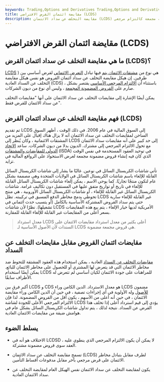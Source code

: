 ```yaml
---
keywords: Trading,Options and Derivatives Trading,Options and Derivatives
title: مقايضة ائتمان القرض الافتراضي (LCDS)
description: مقايضة التخلف عن سداد الائتمان (LCDS) هي مشتق ائتماني يحتوي على قروض مضمونة مجمعة كالتزام مرجعي.
---
```


# مقايضة ائتمان القرض الافتراضي (LCDS)
## ما هي مقايضة التخلف عن سداد ائتمان القرض (LCDS)؟

[LCDS](/creditderivative) ) هي نوع من [مشتقات الائتمان يتم](/creditderivative) فيها تبادل [التعرض الائتماني](/credit-exposure) لقرض أساسي بين طرفين. إن هيكل مقايضة التخلف عن سداد ائتمان القروض هو نفس هيكل مقايضة التخلف عن السداد العادية (CDS) ، باستثناء أن [الالتزام المرجعي الأساسي](/reference-obligation) يقتصر بشكل صارم على [القروض المضمونة المجمعة](/syndicatedloan) ، وليس أي نوع من ديون الشركات.

يمكن أيضًا الإشارة إلى مقايضات التخلف عن سداد الائتمان على أنها "مقايضات التخلف عن سداد الائتمان للقرض فقط".

## فهم مقايضة التخلف عن سداد ائتمان القرض (LCDS)

تم تقديم LCDS إلى السوق المالية في عام 2006. في ذلك الوقت ، أظهر السوق الساخن لمقايضات التخلف عن سداد الائتمان أنه لا يزال هناك إقبال على المزيد من المشتقات الائتمانية ، وكان يُنظر إلى LCDS إلى حد كبير على أنه مقايضات سداد الائتمان مع تحول الالتزام المرجعي إلى مشترك. الديون بدلا من ديون الشركات. ساعد [الاتحاد الدولي للمقايضات والمشتقات](/isda) (ISDA) في توحيد العقود المستخدمة في نفس الوقت الذي كان فيه إنشاء قروض مضمونة مجمعة لغرض الاستحواذ على الروافع المالية في تزايد.

تأتي شاشات الكريستال السائل في نوعين. غالبًا ما يشار إلى شاشات الكريستال السائل القابلة للإلغاء باسم شاشات الكريستال السائل في الولايات المتحدة وهي مصممة بشكل عام لتكون منتجًا تجاريًا. كما يوحي الاسم ، يمكن إلغاء شاشات الكريستال السائل القابلة للإلغاء في تاريخ أو تواريخ متفق عليها في المستقبل دون تكاليف غرامة. شاشات الكريستال السائل غير القابلة للإلغاء ، أو شاشات الكريستال السائل الأوروبية ، هي منتج تحوطي يدمج مخاطر الدفع المسبق في تركيبته. تظل LCDS غير القابلة للإلغاء سارية حتى يتم سداد القروض المشتركة الأساسية بالكامل (أو يتسبب حدث ائتماني في تشغيلها). نظرًا لأن شاشات LCDS الأمريكية لديها خيار الإلغاء ، يتم بيع هذه المقايضات بسعر أعلى من المقايضات غير القابلة للإلغاء القابلة للمقارنة.

> معدل استرداد LCDS أعلى بكثير من معدل استرداد مقايضات الائتمان على السندات لأن الأصول الأساسية لـ LCDS هي قروض مجمعة مضمونة.

>

## مقايضات ائتمان القروض مقابل مقايضات التخلف عن السداد

[مقايضات التخلف عن السداد](/creditdefaultswap) العادية ، يمكن استخدام هذه العقود المشتقة للتحوط ضد مخاطر الائتمان التي قد يتعرض لها المشتري أو للحصول على مخاطر الائتمان للبائع. يمكن أيضًا استخدام LCDS للمراهنات على جودة الائتمان لكيان أساسي لم تتعرض له الأطراف سابقًا.

أكبر فرق بين LCDS و CDS هو معدل الاسترداد. الدين الكامن وراء LCDS مضمون [للأصول](/asset) وله الأولوية في أي إجراءات تصفية ، في حين أن الدين الكامن وراء مقايضة الائتمان ، في حين أنه أعلى من الأسهم ، يكون أقل من القروض المضمونة. لذا فإن الالتزام المرجعي الأعلى للجودة لشاشة LCDS يؤدي إلى قيم استرداد أعلى إذا تخلف هذا القرض عن السداد. نتيجة لذلك ، يتم تداول شاشات الكريستال السائل بشكل عام في هوامش ضيقة من مقايضات الائتمان العادية.

## يسلط الضوء

- الاختلاف هو أنه في LCDSD ، لا يمكن أن يكون الالتزام المرجعي الذي ينطوي عليه العقد سوى قروض مضمونة مشتركة.

- تسمح مقايضة التخلف عن سداد الائتمان (LCDS) لطرف مقابل بتبادل مخاطر الائتمان على قرض مرجعي بآخر مقابل مدفوعات أقساط التأمين.

- يكون لمقايضة التخلف عن سداد الائتمان نفس الهيكل العام لمقايضة التخلف عن سداد الائتمان العادية.

